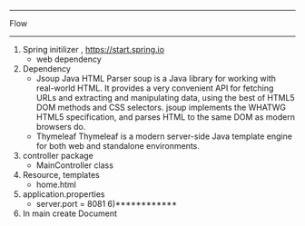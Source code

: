 ********************************************************************************
Flow
********************************************************************************
1) Spring initilizer , https://start.spring.io
   + web dependency
2) Dependency
    + Jsoup Java HTML Parser
      soup is a Java library for working with real-world HTML. 
      It provides a very convenient API for fetching URLs and extracting 
      and manipulating data, using the best of HTML5 DOM methods and CSS selectors. 
      jsoup implements the WHATWG HTML5 specification, 
      and parses HTML to the same DOM as modern browsers do. 
    + Thymeleaf
      Thymeleaf is a modern server-side Java template engine 
      for both web and standalone environments.
3) controller package
   + MainController class
4) Resource, templates
   +  home.html
5) application.properties 
   + server.port = 8081
6)************
6) In main create Document